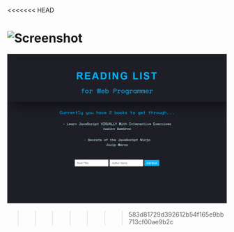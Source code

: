 <<<<<<< HEAD
# 

![Screenshot](https://github.com/saramazal/react-context-example)
=======
![Screenshot](https://github.com/saramazal/react-context-example/blob/main/react-context-book-list.png)
>>>>>>> 583d81729d392612b54f165e9bb713cf00ae9b2c
